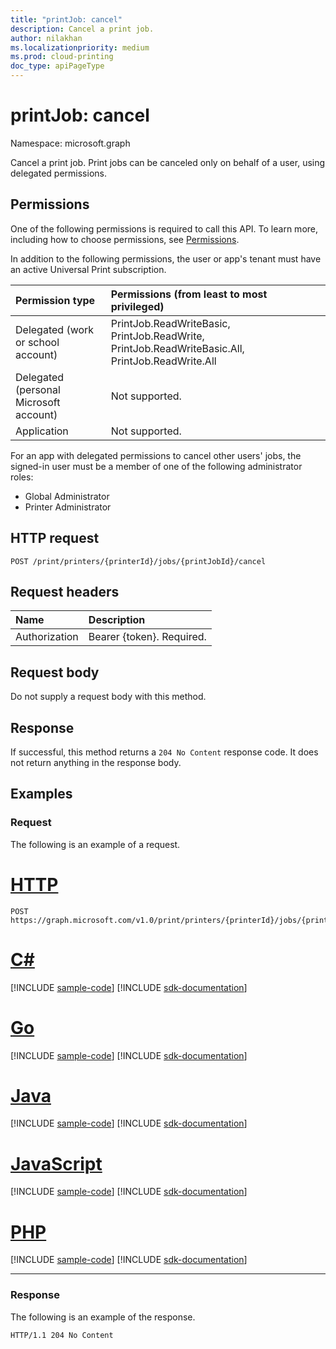 ```yaml
---
title: "printJob: cancel"
description: Cancel a print job.
author: nilakhan
ms.localizationpriority: medium
ms.prod: cloud-printing
doc_type: apiPageType
---
```


# printJob: cancel
Namespace: microsoft.graph

Cancel a print job. Print jobs can be canceled only on behalf of a user, using delegated permissions.

## Permissions
One of the following permissions is required to call this API. To learn more, including how to choose permissions, see [Permissions](/graph/permissions-reference).

In addition to the following permissions, the user or app's tenant must have an active Universal Print subscription.

|Permission type | Permissions (from least to most privileged) |
|:---------------|:--------------------------------------------|
|Delegated (work or school account)| PrintJob.ReadWriteBasic, PrintJob.ReadWrite, PrintJob.ReadWriteBasic.All, PrintJob.ReadWrite.All |
|Delegated (personal Microsoft account)|Not supported.|
|Application| Not supported. |

For an app with delegated permissions to cancel other users' jobs, the signed-in user must be a member of one of the following administrator roles:
- Global Administrator
- Printer Administrator

## HTTP request

<!-- {
  "blockType": "ignored"
}
-->
``` http
POST /print/printers/{printerId}/jobs/{printJobId}/cancel
```

## Request headers
|Name|Description|
|:---|:---|
|Authorization|Bearer {token}. Required.|

## Request body
Do not supply a request body with this method.

## Response
If successful, this method returns a `204 No Content` response code. It does not return anything in the response body.

## Examples

### Request

The following is an example of a request.

# [HTTP](#tab/http)
<!-- {
  "blockType": "request",
  "name": "printjob_cancel"
}
-->
``` http
POST https://graph.microsoft.com/v1.0/print/printers/{printerId}/jobs/{printJobId}/cancel
```

# [C#](#tab/csharp)
[!INCLUDE [sample-code](../includes/snippets/csharp/printjob-cancel-csharp-snippets.md)]
[!INCLUDE [sdk-documentation](../includes/snippets/snippets-sdk-documentation-link.md)]

# [Go](#tab/go)
[!INCLUDE [sample-code](../includes/snippets/go/printjob-cancel-go-snippets.md)]
[!INCLUDE [sdk-documentation](../includes/snippets/snippets-sdk-documentation-link.md)]

# [Java](#tab/java)
[!INCLUDE [sample-code](../includes/snippets/java/printjob-cancel-java-snippets.md)]
[!INCLUDE [sdk-documentation](../includes/snippets/snippets-sdk-documentation-link.md)]

# [JavaScript](#tab/javascript)
[!INCLUDE [sample-code](../includes/snippets/javascript/printjob-cancel-javascript-snippets.md)]
[!INCLUDE [sdk-documentation](../includes/snippets/snippets-sdk-documentation-link.md)]

# [PHP](#tab/php)
[!INCLUDE [sample-code](../includes/snippets/php/printjob-cancel-php-snippets.md)]
[!INCLUDE [sdk-documentation](../includes/snippets/snippets-sdk-documentation-link.md)]

---

### Response

The following is an example of the response.

<!-- {
  "blockType": "response",
  "truncated": true
}
-->
``` http
HTTP/1.1 204 No Content
```

